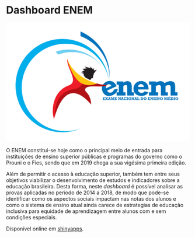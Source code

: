 # Dashboard ENEM

![Dash](www/enem_logo.png)

O ENEM constitui-se hoje como o principal meio de entrada para instituições de ensino superior públicas e programas do governo como o Prouni e o Fies, sendo que em 2019 chega a sua vigésima primeira edição.

Além de permitir o acesso à educação superior, também tem entre seus objetivos viabilizar o desenvolvimento de estudos e indicadores sobre a educação brasileira. Desta forma, neste *dashboard* é possível analisar as provas aplicadas no período de 2014 a 2018, de modo que pode-se identificar como os aspectos sociais impactam nas notas dos alunos e como o sistema de ensino atual ainda carece de estrategias de educação inclusiva para equidade de aprendizagem entre alunos com e sem condições especiais.

Disponível online em [shinyapps](https://wellingtonfsouza.shinyapps.io/dash_enem/). 
